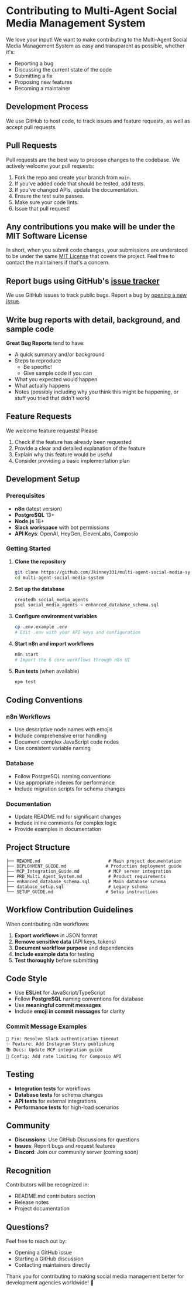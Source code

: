 # Contributing to Multi-Agent Social Media Management System

We love your input! We want to make contributing to the Multi-Agent Social Media Management System as easy and transparent as possible, whether it's:

- Reporting a bug
- Discussing the current state of the code
- Submitting a fix
- Proposing new features
- Becoming a maintainer

## Development Process

We use GitHub to host code, to track issues and feature requests, as well as accept pull requests.

## Pull Requests

Pull requests are the best way to propose changes to the codebase. We actively welcome your pull requests:

1. Fork the repo and create your branch from `main`.
2. If you've added code that should be tested, add tests.
3. If you've changed APIs, update the documentation.
4. Ensure the test suite passes.
5. Make sure your code lints.
6. Issue that pull request!

## Any contributions you make will be under the MIT Software License

In short, when you submit code changes, your submissions are understood to be under the same [MIT License](http://choosealicense.com/licenses/mit/) that covers the project. Feel free to contact the maintainers if that's a concern.

## Report bugs using GitHub's [issue tracker](https://github.com/Jkinney331/multi-agent-social-media-system/issues)

We use GitHub issues to track public bugs. Report a bug by [opening a new issue](https://github.com/Jkinney331/multi-agent-social-media-system/issues/new).

## Write bug reports with detail, background, and sample code

**Great Bug Reports** tend to have:

- A quick summary and/or background
- Steps to reproduce
  - Be specific!
  - Give sample code if you can
- What you expected would happen
- What actually happens
- Notes (possibly including why you think this might be happening, or stuff you tried that didn't work)

## Feature Requests

We welcome feature requests! Please:

1. Check if the feature has already been requested
2. Provide a clear and detailed explanation of the feature
3. Explain why this feature would be useful
4. Consider providing a basic implementation plan

## Development Setup

### Prerequisites

- **n8n** (latest version)
- **PostgreSQL** 13+
- **Node.js** 18+
- **Slack workspace** with bot permissions
- **API Keys**: OpenAI, HeyGen, ElevenLabs, Composio

### Getting Started

1. **Clone the repository**
   ```bash
   git clone https://github.com/Jkinney331/multi-agent-social-media-system.git
   cd multi-agent-social-media-system
   ```

2. **Set up the database**
   ```bash
   createdb social_media_agents
   psql social_media_agents < enhanced_database_schema.sql
   ```

3. **Configure environment variables**
   ```bash
   cp .env.example .env
   # Edit .env with your API keys and configuration
   ```

4. **Start n8n and import workflows**
   ```bash
   n8n start
   # Import the 6 core workflows through n8n UI
   ```

5. **Run tests** (when available)
   ```bash
   npm test
   ```

## Coding Conventions

### n8n Workflows
- Use descriptive node names with emojis
- Include comprehensive error handling
- Document complex JavaScript code nodes
- Use consistent variable naming

### Database
- Follow PostgreSQL naming conventions
- Use appropriate indexes for performance
- Include migration scripts for schema changes

### Documentation
- Update README.md for significant changes
- Include inline comments for complex logic
- Provide examples in documentation

## Project Structure

```
├── README.md                          # Main project documentation
├── DEPLOYMENT_GUIDE.md               # Production deployment guide
├── MCP_Integration_Guide.md           # MCP server integration
├── PRD_Multi_Agent_System.md          # Product requirements
├── enhanced_database_schema.sql       # Main database schema
├── database_setup.sql                 # Legacy schema
└── SETUP_GUIDE.md                    # Setup instructions
```

## Workflow Contribution Guidelines

When contributing n8n workflows:

1. **Export workflows** in JSON format
2. **Remove sensitive data** (API keys, tokens)
3. **Document workflow purpose** and dependencies
4. **Include example data** for testing
5. **Test thoroughly** before submitting

## Code Style

- Use **ESLint** for JavaScript/TypeScript
- Follow **PostgreSQL** naming conventions for database
- Use **meaningful commit messages**
- Include **emoji in commit messages** for clarity

### Commit Message Examples

```
🐛 Fix: Resolve Slack authentication timeout
✨ Feature: Add Instagram Story publishing
📚 Docs: Update MCP integration guide
🔧 Config: Add rate limiting for Composio API
```

## Testing

- **Integration tests** for workflows
- **Database tests** for schema changes
- **API tests** for external integrations
- **Performance tests** for high-load scenarios

## Community

- **Discussions**: Use GitHub Discussions for questions
- **Issues**: Report bugs and request features
- **Discord**: Join our community server (coming soon)

## Recognition

Contributors will be recognized in:
- README.md contributors section
- Release notes
- Project documentation

## Questions?

Feel free to reach out by:
- Opening a GitHub issue
- Starting a GitHub discussion
- Contacting maintainers directly

Thank you for contributing to making social media management better for development agencies worldwide! 🚀 
